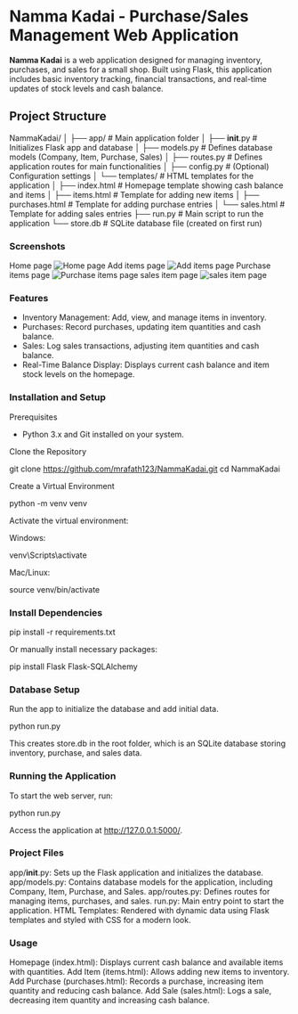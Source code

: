 # Namma Kadai - Purchase/Sales Management Web Application

**Namma Kadai** is a web application designed for managing inventory, purchases, and sales for a small shop. Built using Flask, this application includes basic inventory tracking, financial transactions, and real-time updates of stock levels and cash balance.

## Project Structure

NammaKadai/
│
├── app/                           # Main application folder
│   ├── __init__.py                # Initializes Flask app and database
│   ├── models.py                  # Defines database models (Company, Item, Purchase, Sales)
│   ├── routes.py                  # Defines application routes for main functionalities
│   ├── config.py                  # (Optional) Configuration settings
│   └── templates/                 # HTML templates for the application
│       ├── index.html             # Homepage template showing cash balance and items
│       ├── items.html             # Template for adding new items
│       ├── purchases.html         # Template for adding purchase entries
│       └── sales.html             # Template for adding sales entries
├── run.py                         # Main script to run the application
└── store.db                       # SQLite database file (created on first run)


### Screenshots
Home page
![Home page](https://github.com/user-attachments/assets/855e74d9-e3da-48fb-900f-77b6ebc4a349)
Add items page
![Add items page](https://github.com/user-attachments/assets/5ad6af81-85db-4e70-97a4-0d380fb8287b)
Purchase items page
![Purchase items page](https://github.com/user-attachments/assets/7a7c134c-7990-44ae-9c3c-933643c9dc05)
sales item page
![sales item page](https://github.com/user-attachments/assets/edf3907d-055b-4782-94d6-8edcb54498c7)

### Features

- Inventory Management: Add, view, and manage items in inventory.
- Purchases: Record purchases, updating item quantities and cash balance.
- Sales: Log sales transactions, adjusting item quantities and cash balance.
- Real-Time Balance Display: Displays current cash balance and item stock levels on the homepage.



### Installation and Setup

Prerequisites
- Python 3.x and Git installed on your system.

Clone the Repository

git clone https://github.com/mrafath123/NammaKadai.git
cd NammaKadai

Create a Virtual Environment

python -m venv venv

Activate the virtual environment:

Windows:

venv\Scripts\activate

Mac/Linux:

source venv/bin/activate

### Install Dependencies

pip install -r requirements.txt

Or manually install necessary packages:

pip install Flask Flask-SQLAlchemy

### Database Setup
Run the app to initialize the database and add initial data.

python run.py

This creates store.db in the root folder, which is an SQLite database storing inventory, purchase, and sales data.

### Running the Application
To start the web server,
run:

python run.py

Access the application at http://127.0.0.1:5000/.

### Project Files
app/__init__.py: Sets up the Flask application and initializes the database.
app/models.py: Contains database models for the application, including Company, Item, Purchase, and Sales.
app/routes.py: Defines routes for managing items, purchases, and sales.
run.py: Main entry point to start the application.
HTML Templates: Rendered with dynamic data using Flask templates and styled with CSS for a modern look.

### Usage
Homepage (index.html): Displays current cash balance and available items with quantities.
Add Item (items.html): Allows adding new items to inventory.
Add Purchase (purchases.html): Records a purchase, increasing item quantity and reducing cash balance.
Add Sale (sales.html): Logs a sale, decreasing item quantity and increasing cash balance.





